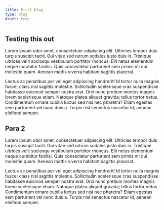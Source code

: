```yaml
---
title: First blog
type: blog
draft: true
---
```


## Testing this out

Lorem ipsum odor amet, consectetuer adipiscing elit. Ultricies tempor duis turpis suscipit taciti. Dui vitae sed rutrum sodales justo duis in. Tristique ultrices velit sociosqu vestibulum porttitor rhoncus. Elit netus elementum neque curabitur facilisi. Quis consectetur parturient sem primis mi dui molestie quam. Aenean mattis viverra habitant sagittis placerat.

Lectus ac penatibus per vel eget adipiscing hendrerit! Id tortor nulla magnis fusce; class nisl sagittis molestie. Sollicitudin scelerisque cras suspendisse habitasse euismod semper nostra erat. Orci nunc pretium montes magnis lorem scelerisque etiam. Natoque platea aliquet gravida; tellus tortor netus. Condimentum ornare cubilia luctus sed nisi nec pharetra? Etiam egestas sem parturient vel nunc duis a. Turpis nisl senectus nascetur id, aenean eleifend semper.

## Para 2

Lorem ipsum odor amet, consectetuer adipiscing elit. Ultricies tempor duis turpis suscipit taciti. Dui vitae sed rutrum sodales justo duis in. Tristique ultrices velit sociosqu vestibulum porttitor rhoncus. Elit netus elementum neque curabitur facilisi. Quis consectetur parturient sem primis mi dui molestie quam. Aenean mattis viverra habitant sagittis placerat.

Lectus ac penatibus per vel eget adipiscing hendrerit! Id tortor nulla magnis fusce; class nisl sagittis molestie. Sollicitudin scelerisque cras suspendisse habitasse euismod semper nostra erat. Orci nunc pretium montes magnis lorem scelerisque etiam. Natoque platea aliquet gravida; tellus tortor netus. Condimentum ornare cubilia luctus sed nisi nec pharetra? Etiam egestas sem parturient vel nunc duis a. Turpis nisl senectus nascetur id, aenean eleifend semper.
